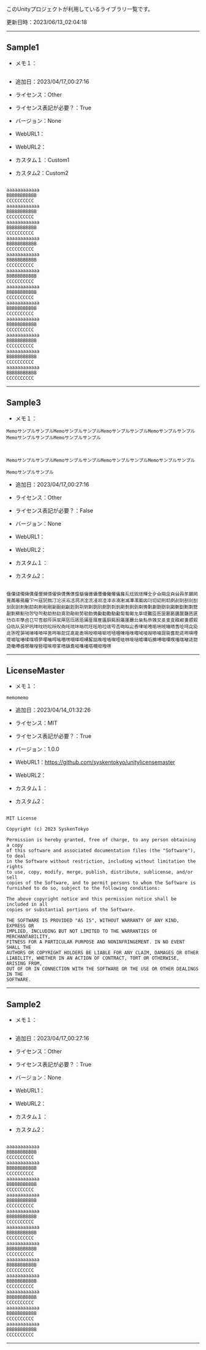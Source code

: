 このUnityプロジェクトが利用しているライブラリ一覧です。


更新日時：2023/06/13_02:04:18


-------
## Sample1
* メモ１：

```

```



* 追加日：2023/04/17_00:27:16
* ライセンス：Other
* ライセンス表記が必要？：True


* バージョン：None


* WebURL1：
* WebURL2：


* カスタム１：Custom1
* カスタム2：Custom2

```

aaaaaaaaaaaa
BBBBBBBBBBB
CCCCCCCCCC
aaaaaaaaaaaa
BBBBBBBBBBB
CCCCCCCCCC
aaaaaaaaaaaa
BBBBBBBBBBB
CCCCCCCCCC
aaaaaaaaaaaa
BBBBBBBBBBB
CCCCCCCCCC
aaaaaaaaaaaa
BBBBBBBBBBB
CCCCCCCCCC
aaaaaaaaaaaa
BBBBBBBBBBB
CCCCCCCCCC
aaaaaaaaaaaa
BBBBBBBBBBB
CCCCCCCCCC
aaaaaaaaaaaa
BBBBBBBBBBB
CCCCCCCCCC
aaaaaaaaaaaa
BBBBBBBBBBB
CCCCCCCCCC
aaaaaaaaaaaa
BBBBBBBBBBB
CCCCCCCCCC
aaaaaaaaaaaa
BBBBBBBBBBB
CCCCCCCCCC
aaaaaaaaaaaa
BBBBBBBBBBB
CCCCCCCCCC

```



-------
## Sample3
* メモ１：

```
MemoサンプルサンプルMemoサンプルサンプルMemoサンプルサンプルMemoサンプルサンプルMemoサンプルサンプルMemoサンプルサンプル



MemoサンプルサンプルMemoサンプルサンプルMemoサンプルサンプルMemoサンプルサンプル

Memoサンプルサンプル
```



* 追加日：2023/04/17_00:27:16
* ライセンス：Other
* ライセンス表記が必要？：False


* バージョン：None


* WebURL1：
* WebURL2：


* カスタム１：
* カスタム2：

```

㒑㒒㒓㒔㒕㒖㒗㒘㒙㒚㒛㒜㒝㒞㒟㒠㒡㒢㒣㒤㒥㒦㒧㒨㒩㒪㒫㒬㒭㒮㒯㒰㒱㒲㒳㒴㒵㒶㒷㒸㒹㒺㒻㒼㒽㒾㒿㓀㓁㓂㓃㓄㓅㓆㓇㓈㓉㓊㓋㓌㓍㓎㓏㓐㓑㓒㓓㓔㓕㓖㓗㓘㓙㓚㓛㓜㓝㓞㓟㓠㓡㓢㓣㓤㓥㓦㓧㓨㓩㓪㓫㓬㓭㓮㓯㓰㓱㓲㓳㓴㓵㓶㓷㓸㓹㓺㓻㓼㓽㓾㓿㔀㔁㔂㔃㔄㔅㔆㔇㔈㔉㔊㔋㔌㔍㔎㔏㔐㔑㔒㔓㔔㔕㔖㔗㔘㔙㔚㔛㔜㔝㔞㔟㔠㔡㔢㔣㔤㔥㔦㔧㔨㔩㔪㔫㔬㔭㔮㔯㔰㔱㔲㔳㔴㔵㔶㔷㔸㔹㔺㔻㔼㔽㔾㔿㕀㕁㕂㕃㕄㕅㕆㕇㕈㕉㕊㕋㕌㕍㕎㕏㕐㕑㕒㕓㕔㕕㕖㕗㕘㕙㕚㕛㕜㕝㕞㕟㕠㕡㕢㕣㕤㕥㕦㕧㕨㕩㕪㕫㕬㕭㕮㕯㕰㕱㕲㕳㕴㕵㕶㕷㕸㕹㕺㕻㕼㕽㕾㕿㖀㖁㖂㖃㖄㖅㖆㖇㖈㖉㖊㖋㖌㖍㖎㖏㖐㖑㖒㖓㖔㖕㖖㖗㖘㖙㖚㖛㖜㖝㖞㖟㖠㖡㖢㖣㖤㖥㖦㖧㖨㖩㖪㖫㖬㖭㖮㖯㖰㖱㖲㖳㖴㖵㖶㖷㖸㖹㖺㖻㖼㖽㖾㖿㗀㗁㗂㗃㗄㗅㗆㗇㗈㗉㗊㗋㗌㗍㗎㗏㗐㗑㗒㗓㗔㗕㗖㗗㗘㗙㗚㗛㗜㗝㗞㗟㗠㗡㗢㗣㗤㗥㗦㗧㗨㗩㗪㗫㗬㗭㗮㗯㗰㗱㗲㗳㗴㗵㗶㗷

```



-------
## LicenseMaster
* メモ１：

```
memomemo
```



* 追加日：2023/04/14_01:32:26
* ライセンス：MIT
* ライセンス表記が必要？：True


* バージョン：1.0.0


* WebURL1：https://github.com/syskentokyo/unitylicensemaster
* WebURL2：


* カスタム１：
* カスタム2：

```

MIT License

Copyright (c) 2023 SyskenTokyo

Permission is hereby granted, free of charge, to any person obtaining a copy
of this software and associated documentation files (the "Software"), to deal
in the Software without restriction, including without limitation the rights
to use, copy, modify, merge, publish, distribute, sublicense, and/or sell
copies of the Software, and to permit persons to whom the Software is
furnished to do so, subject to the following conditions:

The above copyright notice and this permission notice shall be included in all
copies or substantial portions of the Software.

THE SOFTWARE IS PROVIDED "AS IS", WITHOUT WARRANTY OF ANY KIND, EXPRESS OR
IMPLIED, INCLUDING BUT NOT LIMITED TO THE WARRANTIES OF MERCHANTABILITY,
FITNESS FOR A PARTICULAR PURPOSE AND NONINFRINGEMENT. IN NO EVENT SHALL THE
AUTHORS OR COPYRIGHT HOLDERS BE LIABLE FOR ANY CLAIM, DAMAGES OR OTHER
LIABILITY, WHETHER IN AN ACTION OF CONTRACT, TORT OR OTHERWISE, ARISING FROM,
OUT OF OR IN CONNECTION WITH THE SOFTWARE OR THE USE OR OTHER DEALINGS IN THE
SOFTWARE.

```



-------
## Sample2
* メモ１：

```

```



* 追加日：2023/04/17_00:27:16
* ライセンス：Other
* ライセンス表記が必要？：True


* バージョン：None


* WebURL1：
* WebURL2：


* カスタム１：
* カスタム2：

```

aaaaaaaaaaaa
BBBBBBBBBBB
CCCCCCCCCC
aaaaaaaaaaaa
BBBBBBBBBBB
CCCCCCCCCC
aaaaaaaaaaaa
BBBBBBBBBBB
CCCCCCCCCC
aaaaaaaaaaaa
BBBBBBBBBBB
CCCCCCCCCC
aaaaaaaaaaaa
BBBBBBBBBBB
CCCCCCCCCC
aaaaaaaaaaaa
BBBBBBBBBBB
CCCCCCCCCC
aaaaaaaaaaaa
BBBBBBBBBBB
CCCCCCCCCC
aaaaaaaaaaaa
BBBBBBBBBBB
CCCCCCCCCC
aaaaaaaaaaaa
BBBBBBBBBBB
CCCCCCCCCC
aaaaaaaaaaaa
BBBBBBBBBBB
CCCCCCCCCC
aaaaaaaaaaaa
BBBBBBBBBBB
CCCCCCCCCC
aaaaaaaaaaaa
BBBBBBBBBBB
CCCCCCCCCC

```



-------
